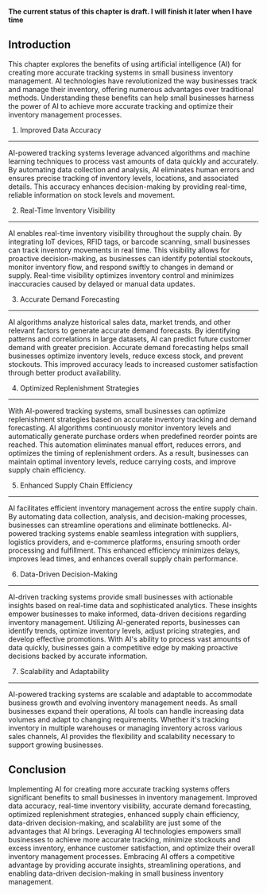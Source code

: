 **The current status of this chapter is draft. I will finish it later when I have time**

Introduction
------------

This chapter explores the benefits of using artificial intelligence (AI) for creating more accurate tracking systems in small business inventory management. AI technologies have revolutionized the way businesses track and manage their inventory, offering numerous advantages over traditional methods. Understanding these benefits can help small businesses harness the power of AI to achieve more accurate tracking and optimize their inventory management processes.

1. Improved Data Accuracy
-------------------------

AI-powered tracking systems leverage advanced algorithms and machine learning techniques to process vast amounts of data quickly and accurately. By automating data collection and analysis, AI eliminates human errors and ensures precise tracking of inventory levels, locations, and associated details. This accuracy enhances decision-making by providing real-time, reliable information on stock levels and movement.

2. Real-Time Inventory Visibility
---------------------------------

AI enables real-time inventory visibility throughout the supply chain. By integrating IoT devices, RFID tags, or barcode scanning, small businesses can track inventory movements in real time. This visibility allows for proactive decision-making, as businesses can identify potential stockouts, monitor inventory flow, and respond swiftly to changes in demand or supply. Real-time visibility optimizes inventory control and minimizes inaccuracies caused by delayed or manual data updates.

3. Accurate Demand Forecasting
------------------------------

AI algorithms analyze historical sales data, market trends, and other relevant factors to generate accurate demand forecasts. By identifying patterns and correlations in large datasets, AI can predict future customer demand with greater precision. Accurate demand forecasting helps small businesses optimize inventory levels, reduce excess stock, and prevent stockouts. This improved accuracy leads to increased customer satisfaction through better product availability.

4. Optimized Replenishment Strategies
-------------------------------------

With AI-powered tracking systems, small businesses can optimize replenishment strategies based on accurate inventory tracking and demand forecasting. AI algorithms continuously monitor inventory levels and automatically generate purchase orders when predefined reorder points are reached. This automation eliminates manual effort, reduces errors, and optimizes the timing of replenishment orders. As a result, businesses can maintain optimal inventory levels, reduce carrying costs, and improve supply chain efficiency.

5. Enhanced Supply Chain Efficiency
-----------------------------------

AI facilitates efficient inventory management across the entire supply chain. By automating data collection, analysis, and decision-making processes, businesses can streamline operations and eliminate bottlenecks. AI-powered tracking systems enable seamless integration with suppliers, logistics providers, and e-commerce platforms, ensuring smooth order processing and fulfillment. This enhanced efficiency minimizes delays, improves lead times, and enhances overall supply chain performance.

6. Data-Driven Decision-Making
------------------------------

AI-driven tracking systems provide small businesses with actionable insights based on real-time data and sophisticated analytics. These insights empower businesses to make informed, data-driven decisions regarding inventory management. Utilizing AI-generated reports, businesses can identify trends, optimize inventory levels, adjust pricing strategies, and develop effective promotions. With AI's ability to process vast amounts of data quickly, businesses gain a competitive edge by making proactive decisions backed by accurate information.

7. Scalability and Adaptability
-------------------------------

AI-powered tracking systems are scalable and adaptable to accommodate business growth and evolving inventory management needs. As small businesses expand their operations, AI tools can handle increasing data volumes and adapt to changing requirements. Whether it's tracking inventory in multiple warehouses or managing inventory across various sales channels, AI provides the flexibility and scalability necessary to support growing businesses.

Conclusion
----------

Implementing AI for creating more accurate tracking systems offers significant benefits to small businesses in inventory management. Improved data accuracy, real-time inventory visibility, accurate demand forecasting, optimized replenishment strategies, enhanced supply chain efficiency, data-driven decision-making, and scalability are just some of the advantages that AI brings. Leveraging AI technologies empowers small businesses to achieve more accurate tracking, minimize stockouts and excess inventory, enhance customer satisfaction, and optimize their overall inventory management processes. Embracing AI offers a competitive advantage by providing accurate insights, streamlining operations, and enabling data-driven decision-making in small business inventory management.
